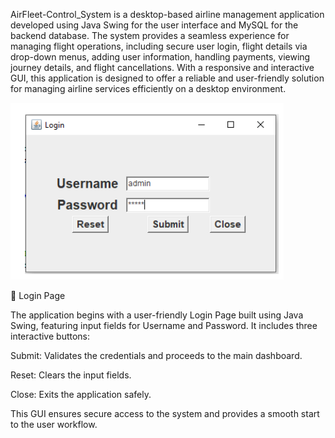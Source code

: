 AirFleet-Control_System is a desktop-based airline management application developed using Java Swing for the user interface and MySQL for the backend database. The system provides a seamless experience for managing flight operations, including secure user login, flight details via drop-down menus, adding user information, handling payments, viewing journey details, and flight cancellations. With a responsive and interactive GUI, this application is designed to offer a reliable and user-friendly solution for managing airline services efficiently on a desktop environment.

![alt image](https://github.com/sharada-patil1508/AirFleet-Control-System/blob/090b86ce40fb984ae18bf89860c4e6355eeda2bb/Login%20Page.png)

🔐 Login Page

The application begins with a user-friendly Login Page built using Java Swing, featuring input fields for Username and Password. It includes three interactive buttons:

Submit: Validates the credentials and proceeds to the main dashboard.

Reset: Clears the input fields.

Close: Exits the application safely.

This GUI ensures secure access to the system and provides a smooth start to the user workflow.
